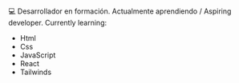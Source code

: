 💻 Desarrollador en formación. Actualmente aprendiendo / Aspiring developer. Currently learning:
- Html
- Css
- JavaScript
- React
- Tailwinds
